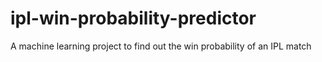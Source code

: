 # ipl-win-probability-predictor
A machine learning project to find out the win probability of an IPL match